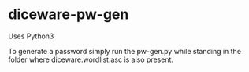 # diceware-pw-gen

Uses Python3

To generate a password simply run the pw-gen.py while standing in the folder where diceware.wordlist.asc is also present.
